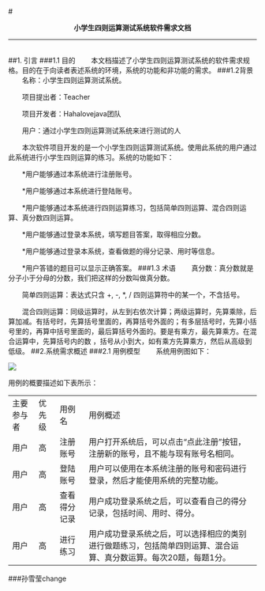 #<center>**小学生四则运算测试系统软件需求文档**</center>

***
<br />
##1. 引言
###1.1 目的
&emsp;&emsp;本文档描述了小学生四则运算测试系统的软件需求规格。目的在于向读者表述系统的环境，系统的功能和非功能的需求。
###1.2背景
&emsp;&emsp;名称：小学生四则运算测试系统。

&emsp;&emsp;项目提出者：Teacher

&emsp;&emsp;项目开发者：Hahalovejava团队

&emsp;&emsp;用户：通过小学生四则运算测试系统来进行测试的人

&emsp;&emsp;本次软件项目开发的是一个小学生四则运算测试系统。使用此系统的用户通过此系统进行小学生四则运算的练习。系统的功能如下：

&emsp;&emsp;*用户能够通过本系统进行注册账号。

&emsp;&emsp;*用户能够通过本系统进行登陆账号。

&emsp;&emsp;*用户能够通过本系统进行四则运算练习，包括简单四则运算、混合四则运算、真分数四则运算。

&emsp;&emsp;*用户能够通过登录本系统，填写题目答案，取得相应分数。

&emsp;&emsp;*用户能够通过登录本系统，查看做题的得分记录、用时等信息。

&emsp;&emsp;*用户答错的题目可以显示正确答案。
###1.3 术语
&emsp;&emsp;真分数：真分数就是分子小于分母的分数，我们把这样的分数叫做真分数。

&emsp;&emsp;简单四则运算：表达式只含 +, -, *, / 四则运算符中的某一个，不含括号。

&emsp;&emsp;混合四则运算：同级运算时，从左到右依次计算；两级运算时，先算乘除，后算加减。有括号时，先算括号里面的，再算括号外面的；有多层括号时，先算小括号里的，再算中括号里面的，最后算括号外面的。要是有乘方，最先算乘方。在混合运算中，先算括号内的数 ，括号从小到大，如有乘方先算乘方，然后从高级到低级。
##2.系统需求概述
###2.1 用例模型
&emsp;&emsp;系统用例图如下：

![](http://i.imgur.com/TkKA8Pg.png)

用例的概要描述如下表所示：
<table>
 <tr>
   <td>主要参与者</td>
   <td>优先级</td>
   <td>用例名</td>
   <td>用例概述</td>
 </tr>
 <tr>
   <td>用户</td>
   <td>高</td>
   <td>注册账号</td>
   <td>用户打开系统后，可以点击“点此注册”按钮，注册新的账号，且不能与现有账号名相同。</td>
 </tr>
 <tr>
   <td>用户</td>
   <td>高</td>
   <td>登陆账号</td>
   <td>用户可以使用在本系统注册的账号和密码进行登录，然后才能使用系统的完整功能。</td>
 </tr>
 <tr>
   <td>用户</td>
   <td>高</td>
   <td>查看得分记录</td>
   <td>用户成功登录系统之后，可以查看自己的得分记录，包括时间、用时、得分。</td>
 </tr>
 <tr>
   <td>用户</td>
   <td>高</td>
   <td>进行练习</td>
   <td>用户成功登录系统之后，可以选择相应的类别进行做题练习，包括简单四则运算、混合运算、真分数运算。每次20题，每题1分。</td>
 </tr>
 </table>
 
 
 ###孙雪莹change
